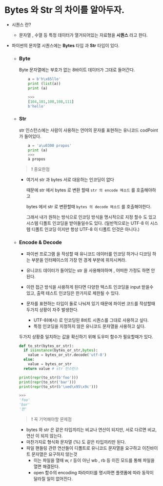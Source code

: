 # Bytes 와 Str 의 차이를 알아두자.

- 시퀀스 란? 
  - 문자열 , 수열 등 특정 데이터가 열거되어있는 자료형을 **시퀀스** 라고 한다.

- 파이썬의 문자열 시퀀스에는 **Bytes** 타입 과 **Str** 타입이 있다.
  - ### Byte

    Byte 문자열에는 부호가 없는 8바이트 데이터가 그대로 들어간다. 
    
    ```python
        a = b'h\x65llo'
        print (list(a))
        print (a)

        >>>
        [104,101,108,108,111]
        b'hello'
    ```
  - ### Str

    str 인스턴스에는 사람이 사용하는 언어의 문자를 표현하는 유니코드 codPoint 가 들어있다.

    ```python
        a = 'a\u0300 propos'
        print (a)
        >>>
        à propos
    ```

    > **!** 중요한점
    - 여기서 str 과 bytes 서로 대응하는 인코딩이 없다
        
        때문에 str 에서 bytes 로 변환 할때 
        `str 의 encode 메소드` 를 호출해야하고

        bytes 에서 str 로 변환할때 `bytes 의 decode 메소드` 를 호출해야한다.


        그래서 내가 원하는 방식으로 인코딩 방식을 명시적으로 지정 할수 도 있고 
        시스템 디폴트 인코딩을 받아들일수도 있다.
        (일반적으로는 UTF-8 이 시스템 디폴트 인코딩 이지만 항상 UTF-8 이 디폴트 인것은 아니다.)

  - ### Encode & Decode
    - 파이썬 프로그램 을 작성할 때 유니코드 데이터를 인코딩 하거나 디코딩 하는 부분을 인터페이스의 가장 먼 경계 부분에 위치시켜라.
    - 유니코드 데이터가 들어있는 str 을 사용해야하며 , 어떠한 가정도 하면 안된다.
    - 이런 접근 방식을 사용하게 된다면 다양한 텍스트 인코딩을 input 받을수 있고, 출력 테스트 인코딩은 한가지로 제한될 수 있다.

    - 문자를 표현하는 타입이 둘로 나눠져 있기 때문에 파이썬 코드를 작성할때 두가지 상황이 자주 발생한다.
      - UTF-8(예시) 로 인코딩된 8비트 시퀀스를 그대로 사용하고 싶다.
      - 특정 인코딩을 지정하지 않은 유니코드 문자열을 사용하고 싶다.

    두가지 상황중 일치하는 값을 확신하기 위해 도우미 함수가 필요할때가 있다.
    ```python
    def to_str(bytes_or_str):
      if isinstance(bytes_or_str,bytes):
        value = bytes_or_str.decode('utf-8')
      else:
        value = bytes_or_str
      return value # str 인스턴스

    print(repr(to_str(b'foo')))
    print(repr(to_str('bar')))
    print(repr(to_str(b'\xed\x95\x9c')))

    >>>
    'foo'
    'bar'
    '한'
    ```
    > **!** 꼭 기억해야할 문제점
    - bytes 와 str 은 같은 타입끼리는 비교나 연산이 되지만, 서로 다르면 비교,연산 이 되지 않는다.
    - 마찬가지로 형식화 문자열 (%) 도 같은 타입끼리만 된다.
    - 파일 핸들링 관련 연산들이 디폴트로 유니코드 문자열을 요구하고 이진바이트 문자열은 요구하지 않는것
      - 이는 파일을 열때 w, r 등이 아닌 wb , rb 등 이진 모드를 통해 파일을 열면 해결된다.
      - open 함수의 encoding 파라미터를 명시하면 플랫폼에 따라 동작이 달라질 일이 없어진다. 
